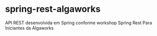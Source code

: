 # spring-rest-algaworks
API REST desenvolvida em Spring conforme workshop Spring Rest Para Iniciantes da Algaworks
